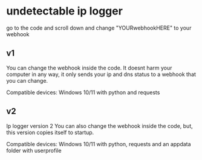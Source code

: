 # undetectable ip logger
go to the code and scroll down and change "YOURwebhookHERE" to your webhook

## v1

You can change the webhook inside the code.
It doesnt harm your computer in any way, it only sends your ip and dns status to a webhook that you can change.

Compatible devices: Windows 10/11 with python and requests


## v2

Ip logger version 2
You can also change the webhook inside the code, but, this version copies itself to startup.

Compatible devices: Windows 10/11 with python, requests and an appdata folder with userprofile
